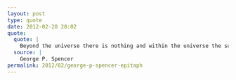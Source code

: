 ```yaml
---
layout: post
type: quote
date: 2012-02-20 20:02
quote: 
  quote: |
    Beyond the universe there is nothing and within the universe the supernatural does not and cannot exist. Of all deceivers who have plagued mankind, none are so deeply ruinous to human happiness as those imposters who pretend to lead by a ligth about nature. Science has never killed or prosecuted a single person for doubting or denying its teachings, and most of these teachings have been true; but religion has murdered millions for doubting or denying her dogmas, and most of these dogmas have been false.
  source: |
    George P. Spencer
permalink: 2012/02/george-p-spencer-epitaph
---
```

